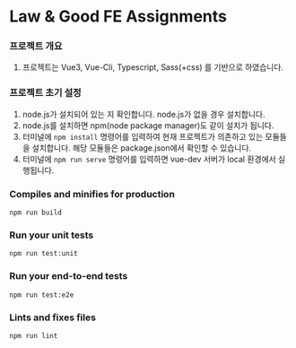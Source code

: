 # Law & Good FE Assignments

### 프로젝트 개요
1. 프로젝트는 Vue3, Vue-Cli, Typescript, Sass(+css) 를 기반으로 하였습니다.

### 프로젝트 초기 설정
1. node.js가 설치되어 있는 지 확인합니다. node.js가 없을 경우 설치합니다.
2. node.js를 설치하면 npm(node package manager)도 같이 설치가 됩니다.
3. 터미널에 `npm install` 명령어를 입력하여 현재 프로젝트가 의존하고 있는 모듈들을 설치합니다.
해당 모듈들은 package.json에서 확인할 수 있습니다.
4. 터미널에 `npm run serve` 명령어를 입력하면 vue-dev 서버가 local 환경에서 실행됩니다.

### Compiles and minifies for production
```
npm run build
```

### Run your unit tests
```
npm run test:unit
```

### Run your end-to-end tests
```
npm run test:e2e
```

### Lints and fixes files
```
npm run lint
